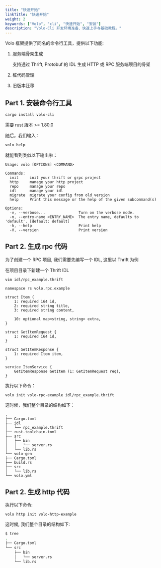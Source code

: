 ```yaml
---
title: "快速开始"
linkTitle: "快速开始"
weight: 2
keywords: ["Volo", "cli", "快速开始", "安装"]
description: "Volo-Cli 开发环境准备、快速上手与基础教程。"
---
```


Volo 框架提供了同名的命令行工具，提供以下功能:

1. 服务端骨架生成

   支持通过 Thrift, Protobuf 的 IDL 生成 HTTP 或 RPC 服务端项目的骨架

2. 桩代码管理

3. 旧版本迁移

## Part 1. 安装命令行工具

```bash
cargo install volo-cli
```

需要 rust 版本 >= 1.80.0

随后，我们输入：

```bash
volo help
```

就能看到类似以下输出啦：

```plain
Usage: volo [OPTIONS] <COMMAND>

Commands:
  init     init your thrift or grpc project
  http     manage your http project
  repo     manage your repo
  idl      manage your idl
  migrate  migrate your config from old version
  help     Print this message or the help of the given subcommand(s)

Options:
  -v, --verbose...               Turn on the verbose mode.
  -n, --entry-name <ENTRY_NAME>  The entry name, defaults to 'default'. [default: default]
  -h, --help                     Print help
  -V, --version                  Print version
```

## Part 2. 生成 rpc 代码

为了创建一个 RPC 项目, 我们需要先编写一个 IDL, 这里以 Thrift 为例

在项目目录下新建一个 Thrift IDL

`vim idl/rpc_example.thrift`

```thrift
namespace rs volo.rpc.example

struct Item {
    1: required i64 id,
    2: required string title,
    3: required string content,

    10: optional map<string, string> extra,
}

struct GetItemRequest {
    1: required i64 id,
}

struct GetItemResponse {
    1: required Item item,
}

service ItemService {
    GetItemResponse GetItem (1: GetItemRequest req),
}
```

执行以下命令：

`volo init volo-rpc-example idl/rpc_example.thrift`

这时候，我们整个目录的结构如下：

```plain
.
├── Cargo.toml
├── idl
│   └── rpc_example.thrift
├── rust-toolchain.toml
├── src
│   ├── bin
│   │   └── server.rs
│   └── lib.rs
└── volo-gen
├── Cargo.toml
├── build.rs
├── src
│   └── lib.rs
└── volo.yml
```

## Part 2. 生成 http 代码

执行以下命令:

`volo http init volo-http-example`

这时候, 我们整个目录的结构如下:

```bash
$ tree
.
├── Cargo.toml
└── src
    ├── bin
    │   └── server.rs
    └── lib.rs
```
